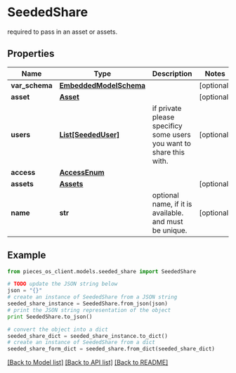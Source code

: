 # SeededShare

 required to pass in an asset or assets.

## Properties

Name | Type | Description | Notes
------------ | ------------- | ------------- | -------------
**var_schema** | [**EmbeddedModelSchema**](EmbeddedModelSchema) |  | [optional] 
**asset** | [**Asset**](Asset) |  | [optional] 
**users** | [**List[SeededUser]**](SeededUser) | if private please specificy some users you want to share this with. | [optional] 
**access** | [**AccessEnum**](AccessEnum) |  | 
**assets** | [**Assets**](Assets) |  | [optional] 
**name** | **str** | optional name, if it is available. and must be unique. | [optional] 

## Example

```python
from pieces_os_client.models.seeded_share import SeededShare

# TODO update the JSON string below
json = "{}"
# create an instance of SeededShare from a JSON string
seeded_share_instance = SeededShare.from_json(json)
# print the JSON string representation of the object
print SeededShare.to_json()

# convert the object into a dict
seeded_share_dict = seeded_share_instance.to_dict()
# create an instance of SeededShare from a dict
seeded_share_form_dict = seeded_share.from_dict(seeded_share_dict)
```
[[Back to Model list]](../README#documentation-for-models) [[Back to API list]](../README#documentation-for-api-endpoints) [[Back to README]](../README)


